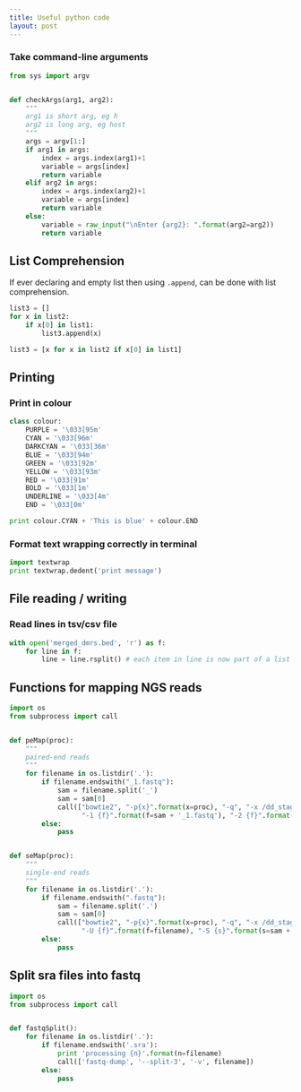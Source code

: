 ```yaml
---
title: Useful python code
layout: post
---
```

### Take command-line arguments

```python
from sys import argv


def checkArgs(arg1, arg2):
    """
    arg1 is short arg, eg h
    arg2 is long arg, eg host
    """
    args = argv[1:]
    if arg1 in args:
        index = args.index(arg1)+1
        variable = args[index]
        return variable
    elif arg2 in args:
        index = args.index(arg2)+1
        variable = args[index]
        return variable
    else:
        variable = raw_input("\nEnter {arg2}: ".format(arg2=arg2))
        return variable

```

## List Comprehension

If ever declaring and empty list then using `.append`, can be done with list comprehension.

```python
list3 = []
for x in list2:
    if x[0] in list1:
        list3.append(x)

list3 = [x for x in list2 if x[0] in list1]
```

## Printing

### Print in colour

```python
class colour:
    PURPLE = '\033[95m'
    CYAN = '\033[96m'
    DARKCYAN = '\033[36m'
    BLUE = '\033[94m'
    GREEN = '\033[92m'
    YELLOW = '\033[93m'
    RED = '\033[91m'
    BOLD = '\033[1m'
    UNDERLINE = '\033[4m'
    END = '\033[0m'

print colour.CYAN + 'This is blue' + colour.END
```

### Format text wrapping correctly in terminal

```python
import textwrap
print textwrap.dedent('print message')
```

## File reading / writing

### Read lines in tsv/csv file

```python
with open('merged_dmrs.bed', 'r') as f:
    for line in f:
        line = line.rsplit() # each item in line is now part of a list
```

## Functions for mapping NGS reads

```python
import os
from subprocess import call


def peMap(proc):
    """
    paired-end reads
    """
    for filename in os.listdir('.'):
        if filename.endswith("_1.fastq"):
            sam = filename.split('_')
            sam = sam[0]
            call(["bowtie2", "-p{x}".format(x=proc), "-q", "-x /dd_stage/userdata/lister/data/genomes/bowtie2_indexes/tair9",
                  "-1 {f}".format(f=sam + '_1.fastq'), "-2 {f}".format(f=sam + '_2.fastq'), "-S {s}".format(s=sam + '.sam')])
        else:
            pass


def seMap(proc):
    """
    single-end reads
    """
    for filename in os.listdir('.'):
        if filename.endswith(".fastq"):
            sam = filename.split('.')
            sam = sam[0]
            call(["bowtie2", "-p{x}".format(x=proc), "-q", "-x /dd_stage/userdata/lister/data/genomes/bowtie2_indexes/tair9",
                  "-U {f}".format(f=filename), "-S {s}".format(s=sam + '.sam')])
        else:
            pass
```

## Split sra files into fastq

```python
import os
from subprocess import call


def fastqSplit():
    for filename in os.listdir('.'):
        if filename.endswith('.sra'):
            print 'processing {n}'.format(n=filename)
            call(['fastq-dump', '--split-3', '-v', filename])
        else:
            pass
```
